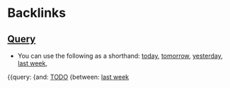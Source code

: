 
# Backlinks
## [Query](<Query.md>)
- You can use the following as a shorthand: [today](<today.md>), [tomorrow](<tomorrow.md>), [yesterday](<yesterday.md>), [last week](<last week.md>),

{{query: {and: [TODO](<TODO.md>) {between: [last week](<last week.md>)

